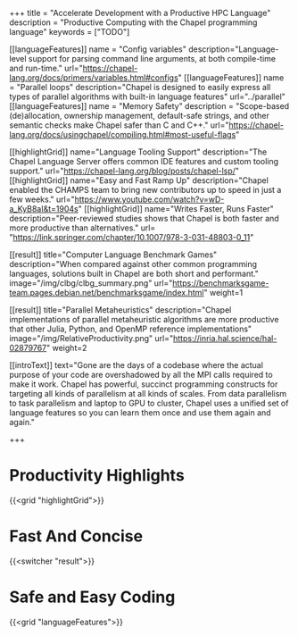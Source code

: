 +++
title = "Accelerate Development with a Productive HPC Language"
description = "Productive Computing with the Chapel programming language"
keywords = ["TODO"]


[[languageFeatures]]
  name = "Config variables"
  description="Language-level support for parsing command line arguments, at both compile-time and run-time."
  url="https://chapel-lang.org/docs/primers/variables.html#configs"
[[languageFeatures]]
  name = "Parallel loops"
  description="Chapel is designed to easily express all types of parallel algorithms with built-in language features"
  url="../parallel"
[[languageFeatures]]
  name = "Memory Safety"
  description = "Scope-based (de)allocation, ownership management, default-safe strings, and other semantic checks make Chapel safer than C and C++."
  url="https://chapel-lang.org/docs/usingchapel/compiling.html#most-useful-flags"

[[highlightGrid]]
  name="Language Tooling Support"
  description="The Chapel Language Server offers common IDE features and  custom tooling support."
  url="https://chapel-lang.org/blog/posts/chapel-lsp/"
[[highlightGrid]]
  name="Easy and Fast Ramp Up"
  description="Chapel enabled the CHAMPS team to bring new contributors up to speed in just a few weeks."
  url="https://www.youtube.com/watch?v=wD-a_KyB8aI&t=1904s"
[[highlightGrid]]
  name="Writes Faster, Runs Faster"
  description="Peer-reviewed studies shows that Chapel is both faster and more productive than alternatives."
  url= "https://link.springer.com/chapter/10.1007/978-3-031-48803-0_11"

[[result]]
  title="Computer Language Benchmark Games"
  description="When compared against other common programming languages, solutions built in Chapel are both short and performant."
  image="/img/clbg/clbg_summary.png"
  url="https://benchmarksgame-team.pages.debian.net/benchmarksgame/index.html"
  weight=1

[[result]]
  title="Parallel Metaheuristics"
  description="Chapel implementations of parallel metaheuristic algorithms are more productive that other Julia, Python, and OpenMP reference implementations"
  image="/img/RelativeProductivity.png"
  url="https://inria.hal.science/hal-02879767"
  weight=2

[[introText]]
text="Gone are the days of a codebase where the actual purpose of your code are overshadowed by all the MPI calls required to make it work. Chapel has powerful, succinct programming constructs for targeting all kinds of parallelism at all kinds of scales. From data parallelism to task parallelism and laptop to GPU to cluster, Chapel uses a unified set of language features so you can learn them once and use them again and again."

+++


# Productivity Highlights

{{<grid "highlightGrid">}}

# Fast And Concise 

{{<switcher "result">}}

# Safe and Easy Coding

{{<grid "languageFeatures">}}
